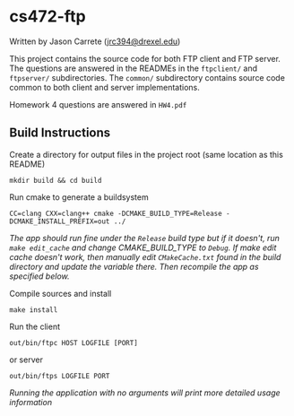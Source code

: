 cs472-ftp
=========
Written by Jason Carrete (jrc394@drexel.edu)

This project contains the source code for both FTP client and FTP server. The
questions are answered in the READMEs in the `ftpclient/` and `ftpserver/`
subdirectories. The `common/` subdirectory contains source code common to both
client and server implementations.

Homework 4 questions are answered in `HW4.pdf`

Build Instructions
------------------
Create a directory for output files in the project root (same location as
this README)

    mkdir build && cd build

Run cmake to generate a buildsystem

    CC=clang CXX=clang++ cmake -DCMAKE_BUILD_TYPE=Release -DCMAKE_INSTALL_PREFIX=out ../

*The app should run fine under the `Release` build type but if it doesn't, run
`make edit_cache` and change CMAKE_BUILD_TYPE to `Debug`. If make edit cache
doesn't work, then manually edit `CMakeCache.txt` found in the build
directory and update the variable there. Then recompile the app as specified
below.*

Compile sources and install

    make install

Run the client

    out/bin/ftpc HOST LOGFILE [PORT]

or server

    out/bin/ftps LOGFILE PORT

*Running the application with no arguments will print more detailed usage information*